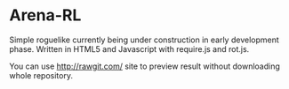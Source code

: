 # Arena-RL

Simple roguelike currently being under construction in early development phase. Written in HTML5 and Javascript with require.js and rot.js.

You can use http://rawgit.com/ site to preview result without downloading whole repository.



